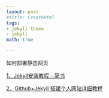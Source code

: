 ```yaml
---
layout: post
#title: CreathHtml
tags: 
- jekyll theme
- jekyll
math: true

---
```

如何部署静态网页

[1、Jekyll安装教程 - 简书](https://www.jianshu.com/p/1093b5565918)

[2、Github+Jekyll 搭建个人网站详细教程](https://www.jianshu.com/p/9f71e260925d)


